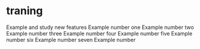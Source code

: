 # traning
Example and study new features
Example number one
Example number two
Example number three
Example number four 
Example number five
Example number six
Example number seven
Example number 

